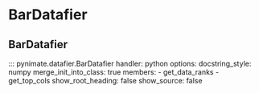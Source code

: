 # BarDatafier 
## BarDatafier
::: pynimate.datafier.BarDatafier
    handler: python
    options:
      docstring_style: numpy
      merge_init_into_class: true
      members:
        - get_data_ranks
        - get_top_cols
      show_root_heading: false
      show_source: false